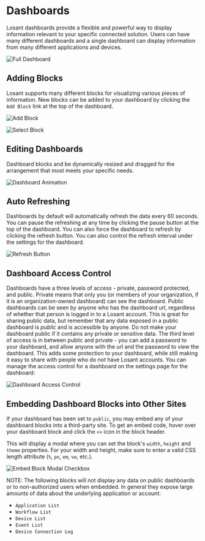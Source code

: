 # Dashboards

Losant dashboards provide a flexible and powerful way to display information relevant to your specific connected solution. Users can have many different dashboards and a single dashboard can display information from many different applications and devices.

![Full Dashboard](/images/dashboards/overview-dashboard-full.png "Full Dashboard")

## Adding Blocks

Losant supports many different blocks for visualizing various pieces of information. New blocks can be added to your dashboard by clicking the `Add Block` link at the top of the dashboard.

![Add Block](/images/dashboards/overview-add-block.png "Add Block")

![Select Block](/images/dashboards/overview-select-block.png "Select Block")

## Editing Dashboards

Dashboard blocks and be dynamically resized and dragged for the arrangement that most meets your specific needs.

![Dashboard Animation](/images/dashboards/overview-animation.gif "Dashboard Animation")

## Auto Refreshing

Dashboards by default will automatically refresh the data every 60 seconds. You can pause the refreshing at any time by clicking the pause button at the top of the dashboard. You can also force the dashboard to refresh by clicking the refresh button.  You can also control the refresh interval under the settings for the dashboard.

![Refresh Button](/images/dashboards/overview-refresh-button.png "Refresh Button")

## Dashboard Access Control

Dashboards have a three levels of access - private, password protected, and public.  Private
means that only you (or members of your organization, if it is an organization-owned
dashboard) can see the dashboard.  Public dashboards can be seen by anyone who has the
dashboard url, regardless of whether that person is logged in to a Losant account. This is great for sharing public data, but remember that any data exposed in a public dashboard is *public* and is accessible by anyone. Do not make your dashboard public if it contains any private or sensitive data. The third level of access is in between public and private -
you can add a password to your dashboard, and allow anyone with the url and the password
to view the dashboard.  This adds some protection to your dashboard, while still making it
easy to share with people who do not have Losant accounts. You can manage the access control for a dashboard on the settings page for the dashboard:

![Dashboard Access Control](/images/dashboards/dashboard-access-control.png "Dashboard Access Control")

## Embedding Dashboard Blocks into Other Sites

If your dashboard has been set to `public`, you may embed any of your dashboard blocks into a third-party site. To get an embed code, hover over your dashboard block and click the `<>` icon in the block header.

This will display a modal where you can set the block's `width`, `height` and `theme` properties. For your width and height, make sure to enter a valid CSS length attribute (`%`, `px`, `em`, `vw`, etc.).

![Embed Block Modal Checkbox](/images/dashboards/embed-block-modal.png "Embed Block Modal")

NOTE: The following blocks will not display any data on public dashboards or to non-authorized users when embedded. In general they expose large amounts of data about the underlying application or account:

* `Application List`
* `Workflow List`
* `Device List`
* `Event List`
* `Device Connection Log`
